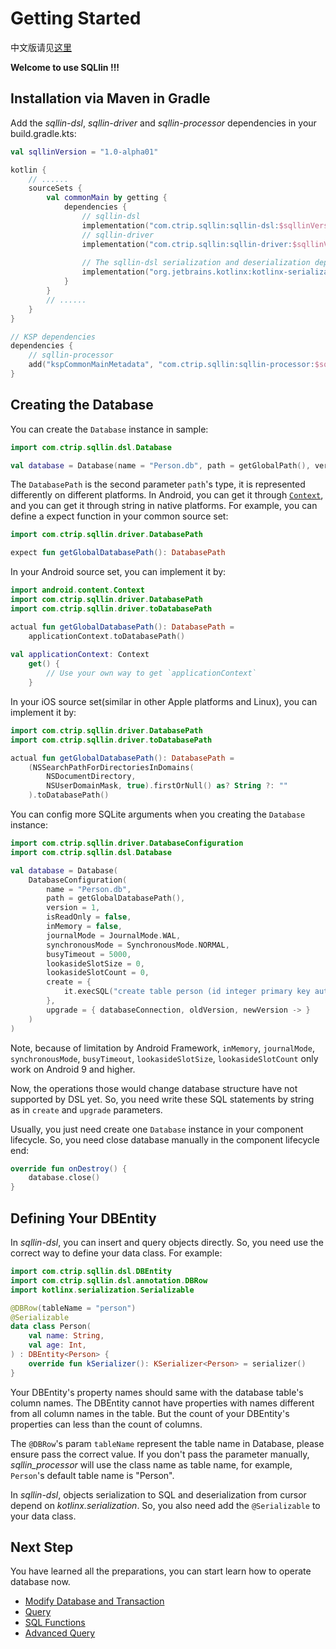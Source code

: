 # Getting Started

中文版请见[这里](getting-start-cn.md)

**Welcome to use SQLlin !!!**

## Installation via Maven in Gradle

Add the _sqllin-dsl_, _sqllin-driver_ and _sqllin-processor_ dependencies in your build.gradle.kts: 

```kotlin
val sqllinVersion = "1.0-alpha01"

kotlin {
    // ......
    sourceSets {
        val commonMain by getting {
            dependencies {
                // sqllin-dsl
                implementation("com.ctrip.sqllin:sqllin-dsl:$sqllinVersion")
                // sqllin-driver
                implementation("com.ctrip.sqllin:sqllin-driver:$sqllinVersion")
                
                // The sqllin-dsl serialization and deserialization depends on kotlinx-serialization
                implementation("org.jetbrains.kotlinx:kotlinx-serialization-core:1.4.1")
            }
        }
        // ......
    }
}

// KSP dependencies
dependencies {
    // sqllin-processor
    add("kspCommonMainMetadata", "com.ctrip.sqllin:sqllin-processor:$sqllinVersion")
}
```

## Creating the Database

You can create the `Database` instance in sample:

```kotlin
import com.ctrip.sqllin.dsl.Database

val database = Database(name = "Person.db", path = getGlobalPath(), version = 1)
```

The `DatabasePath` is the second parameter `path`'s type, it is represented differently on different platforms.
In Android, you can get it through [`Context`](https://developer.android.com/reference/android/content/Context), and you can get it through string in native platforms.
For example, you can define a expect function in your common source set:

```kotlin
import com.ctrip.sqllin.driver.DatabasePath

expect fun getGlobalDatabasePath(): DatabasePath
```

In your Android source set, you can implement it by:

```kotlin
import android.content.Context
import com.ctrip.sqllin.driver.DatabasePath
import com.ctrip.sqllin.driver.toDatabasePath

actual fun getGlobalDatabasePath(): DatabasePath =
    applicationContext.toDatabasePath() 
    
val applicationContext: Context
    get() {
        // Use your own way to get `applicationContext`
    }
```

In your iOS source set(similar in other Apple platforms and Linux), you can implement it by:

```kotlin
import com.ctrip.sqllin.driver.DatabasePath
import com.ctrip.sqllin.driver.toDatabasePath

actual fun getGlobalDatabasePath(): DatabasePath =
    (NSSearchPathForDirectoriesInDomains(
        NSDocumentDirectory, 
        NSUserDomainMask, true).firstOrNull() as? String ?: ""
    ).toDatabasePath()

```

You can config more SQLite arguments when you creating the `Database` instance:

```kotlin
import com.ctrip.sqllin.driver.DatabaseConfiguration
import com.ctrip.sqllin.dsl.Database

val database = Database(
    DatabaseConfiguration(
        name = "Person.db",
        path = getGlobalDatabasePath(),
        version = 1,
        isReadOnly = false,
        inMemory = false,
        journalMode = JournalMode.WAL,
        synchronousMode = SynchronousMode.NORMAL,
        busyTimeout = 5000,
        lookasideSlotSize = 0,
        lookasideSlotCount = 0,
        create = {
            it.execSQL("create table person (id integer primary key autoincrement, name text, age integer)")
        },
        upgrade = { databaseConnection, oldVersion, newVersion -> }
    )
)
```

Note, because of limitation by Android Framework, `inMemory`, `journalMode`, `synchronousMode`, `busyTimeout`, `lookasideSlotSize`, `lookasideSlotCount` 
only work on Android 9 and higher.

Now, the operations those would change database structure have not supported by DSL yet. So, you need write these SQL statements by string
as in `create` and `upgrade` parameters.

Usually, you just need create one `Database` instance in your component lifecycle. So, you need close database manually in the component lifecycle end:

```kotlin
override fun onDestroy() {
    database.close()
}
```

## Defining Your DBEntity

In _sqllin-dsl_, you can insert and query objects directly. So, you need use the correct way to define your data class. For example:

```kotlin
import com.ctrip.sqllin.dsl.DBEntity
import com.ctrip.sqllin.dsl.annotation.DBRow
import kotlinx.serialization.Serializable

@DBRow(tableName = "person")
@Serializable
data class Person(
    val name: String,
    val age: Int,
) : DBEntity<Person> {
    override fun kSerializer(): KSerializer<Person> = serializer()
}
```

Your DBEntity's property names should same with the database table's column names. The DBEntity cannot have properties with names different from all
column names in the table. But the count of your DBEntity's properties can less than the count of columns.

The `@DBRow`'s param `tableName` represent the table name in Database, please ensure pass
the correct value. If you don't pass the parameter manually, _sqllin_processor_ will use the class
name as table name, for example, `Person`'s default table name is "Person".

In _sqllin-dsl_, objects serialization to SQL and deserialization from cursor depend on _kotlinx.serialization_. So, you also need add the `@Serializable` to your data class.

## Next Step

You have learned all the preparations, you can start learn how to operate database now.

- [Modify Database and Transaction](modify-database-and-transaction.md)
- [Query](query.md)
- [SQL Functions](sql-functions.md)
- [Advanced Query](advanced-query.md)